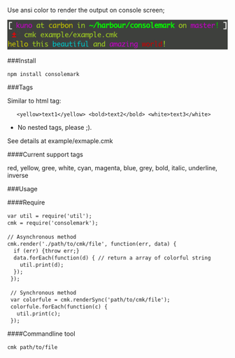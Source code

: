 Use ansi color to render the output on console screen;

![output](https://github.com/kuno/consolemark/raw/master/misc/output.png)


###Install

    npm install consolemark


###Tags
  
   Similar to html tag:

       <yellow>text1</yellow> <bold>text2</bold> <white>text3</white>

   * No nested tags, please ;).

   See details at example/exmaple.cmk

####Current support tags

   red, yellow, gree, white, cyan, magenta, blue, grey, bold, italic, underline, inverse         


###Usage

####Require

    var util = require('util');
    cmk = require('consolemark');

    // Asynchronous method
    cmk.render('./path/to/cmk/file', function(err, data) {
      if (err) {throw err;}
      data.forEach(function(d) { // return a array of colorful string
        util.print(d);
      });
     });

     // Synchronous method
     var colorfule = cmk.renderSync('path/to/cmk/file');
     colorfule.forEach(function(c) {
       util.print(c);
     });
 
####Commandline tool

    cmk path/to/file


